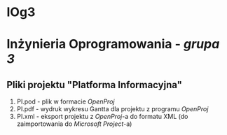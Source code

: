 IOg3
====

# Inżynieria Oprogramowania - *grupa 3*

## Pliki projektu "Platforma Informacyjna"

1. PI.pod - plik w formacie *OpenProj*
2. PI.pdf - wydruk wykresu Gantta dla projektu z programu *OpenProj*
3. PI.xml - eksport projektu z *OpenProj*-a do formatu XML (do zaimportowania do *Microsoft Project*-a)